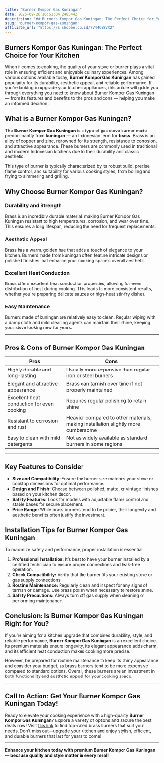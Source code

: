 ```yaml
---
title: "Burner Kompor Gas Kuningan"
date: 2025-09-26T16:51:04.248544Z
description: "## Burners Kompor Gas Kuningan: The Perfect Choice for Your Kitchen..."
slug: "burner-kompor-gas-kuningan"
affiliate_url: "https://s.shopee.co.id/7V44C68VX2"
---
```

## Burners Kompor Gas Kuningan: The Perfect Choice for Your Kitchen

When it comes to cooking, the quality of your stove or burner plays a vital role in ensuring efficient and enjoyable culinary experiences. Among various options available today, **Burner Kompor Gas Kuningan** has gained popularity for its durability, aesthetic appeal, and reliable performance. If you’re looking to upgrade your kitchen appliances, this article will guide you through everything you need to know about Burner Kompor Gas Kuningan — from its features and benefits to the pros and cons — helping you make an informed decision.

## What is a Burner Kompor Gas Kuningan?

The **Burner Kompor Gas Kuningan** is a type of gas stove burner made predominantly from **kuningan** — an Indonesian term for **brass**. Brass is an alloy of copper and zinc, renowned for its strength, resistance to corrosion, and attractive appearance. These burners are commonly used in traditional and modern Indonesian kitchens due to their durability and classic aesthetic.

This type of burner is typically characterized by its robust build, precise flame control, and suitability for various cooking styles, from boiling and frying to simmering and grilling.

## Why Choose Burner Kompor Gas Kuningan?

### Durability and Strength

Brass is an incredibly durable material, making Burner Kompor Gas Kuningan resistant to high temperatures, corrosion, and wear over time. This ensures a long lifespan, reducing the need for frequent replacements.

### Aesthetic Appeal

Brass has a warm, golden hue that adds a touch of elegance to your kitchen. Burners made from kuningan often feature intricate designs or polished finishes that enhance your cooking space’s overall aesthetic.

### Excellent Heat Conduction

Brass offers excellent heat conduction properties, allowing for even distribution of heat during cooking. This leads to more consistent results, whether you're preparing delicate sauces or high-heat stir-fry dishes.

### Easy Maintenance

Burners made of kuningan are relatively easy to clean. Regular wiping with a damp cloth and mild cleaning agents can maintain their shine, keeping your stove looking new for years.

---

## Pros & Cons of Burner Kompor Gas Kuningan

| **Pros** | **Cons** |
| --- | --- |
| Highly durable and long-lasting | Usually more expensive than regular iron or steel burners |
| Elegant and attractive appearance | Brass can tarnish over time if not properly maintained |
| Excellent heat conduction for even cooking | Requires regular polishing to retain shine |
| Resistant to corrosion and rust | Heavier compared to other materials, making installation slightly more cumbersome |
| Easy to clean with mild detergents | Not as widely available as standard burners in some regions |

---

## Key Features to Consider

- **Size and Compatibility:** Ensure the burner size matches your stove or cooktop dimensions for optimal performance.
- **Design and Finish:** Choose between polished, matte, or vintage finishes based on your kitchen decor.
- **Safety Features:** Look for models with adjustable flame control and stable bases for secure placement.
- **Price Range:** While brass burners tend to be pricier, their longevity and aesthetic benefits often justify the investment.

## Installation Tips for Burner Kompor Gas Kuningan

To maximize safety and performance, proper installation is essential:

1. **Professional Installation:** It’s best to have your burner installed by a certified technician to ensure proper connections and leak-free operation.
2. **Check Compatibility:** Verify that the burner fits your existing stove or gas supply connections.
3. **Routine Maintenance:** Regularly clean and inspect for any signs of tarnish or damage. Use brass polish when necessary to restore shine.
4. **Safety Precautions:** Always turn off gas supply when cleaning or performing maintenance.

## Conclusion: Is Burner Kompor Gas Kuningan Right for You?

If you’re aiming for a kitchen upgrade that combines durability, style, and reliable performance, **Burner Kompor Gas Kuningan** is an excellent choice. Its premium materials ensure longevity, its elegant appearance adds charm, and its efficient heat conduction makes cooking more precise.

However, be prepared for routine maintenance to keep its shiny appearance and consider your budget, as brass burners tend to be more expensive compared to standard options. Overall, these burners are an investment in both functionality and aesthetic appeal for your cooking space.

---

## Call to Action: Get Your Burner Kompor Gas Kuningan Today!

Ready to elevate your cooking experience with a high-quality **Burner Kompor Gas Kuningan**? Explore a variety of options and secure the best deals now! Visit [this link](https://s.shopee.co.id/7V44C68VX2) to find top-rated brass burners that suit your needs. Don’t miss out—upgrade your kitchen and enjoy stylish, efficient, and durable burners that last for years to come!

---

**Enhance your kitchen today with premium Burner Kompor Gas Kuningan — because quality and style matter in every meal!**